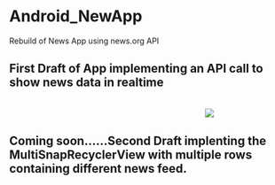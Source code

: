 # Android_NewApp
Rebuild of News App using news.org API

<h2>First Draft of App implementing an API call to show news data in realtime</h2><br
<img src="https://github.com/heaslis3-dcu/Android_NewApp/blob/master/arts/FirstDraftApp.gif" align="left" width="30%">

<img src="https://github.com/heaslis3-dcu/Android_NewApp/blob/master/arts/VerticalScroll.gif" align="right" width="30%">

<br/>
<h2>Coming soon......Second Draft implenting the MultiSnapRecyclerView with multiple rows containing different news feed.</h2>


